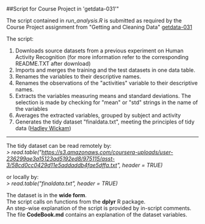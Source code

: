 
##Script for Course Project in 'getdata-031'"

The script contained in *run_analysis.R* is submitted as required by the Course Project assignment from "Getting and Cleaning Data" [getdata-031](https://class.coursera.org/getdata-031/human_grading)

The script:

1. Downloads source datasets from a previous experiment on Human Activity Recognition (for more information refer to the corresponding README.TXT after download)      
2. Imports and merges the training and the test datasets in one data table.   
3. Renames the variables to their descriptive names.
4. Renames the observations of the "activities" variable to their descriptive names.
5. Extracts the variables measuring means and standard deviations. The selection is made by checking for "mean" or "std" strings in the name of the variables   
6. Averages the extracted variables, grouped by subject and activity
7. Generates the tidy dataset "finaldata.txt", meeting the principles of tidy data ([Hadley Wickam](http://www.jstatsoft.org/v59/i10/paper))
***
The tidy dataset can be read remotely by:       
*> read.table("https://s3.amazonaws.com/coursera-uploads/user-236299ae3a15123ad5192ed8/975115/asst-3/58cd0cc0429d11e5addaddb4fae5dffa.txt", header = TRUE)*

or locally by:     
*> read.table("finaldata.txt", header = TRUE)*

The dataset is in the **wide form**.       
The script calls on functions from the **dplyr** R package.      
An step-wise explanation of the script is provided by in-script comments.    
The file **CodeBook.md** contains an explanation of the dataset variables.    

